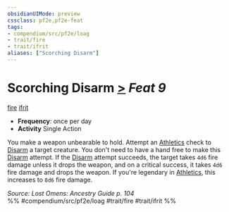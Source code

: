 ```yaml
---
obsidianUIMode: preview
cssclass: pf2e,pf2e-feat
tags:
- compendium/src/pf2e/loag
- trait/fire
- trait/ifrit
aliases: ["Scorching Disarm"]
---
```

# Scorching Disarm  [>](chapter-9-playing-the-game.md#Actions "Single Action") *Feat 9*  
[fire](fire.md "Fire Energy & Element Trait")  [ifrit](ifrit-b2.md "Ifrit Ancestry & Heritage Trait")  

- **Frequency**: once per day
- **Activity** Single Action

You make a weapon unbearable to hold. Attempt an [Athletics](skills.md#Athletics) check to [Disarm](Reference/Rules/Actions/disarm.md) a target creature. You don't need to have a hand free to make this [Disarm](Reference/Rules/Actions/disarm.md) attempt. If the [Disarm](Reference/Rules/Actions/disarm.md) attempt succeeds, the target takes `4d6` fire damage unless it drops the weapon, and on a critical success, it takes `4d6` fire damage and drops the weapon. If you're legendary in [Athletics](skills.md#Athletics), this increases to `8d6` fire damage.

*Source: Lost Omens: Ancestry Guide p. 104*  
%% #compendium/src/pf2e/loag #trait/fire #trait/ifrit %%